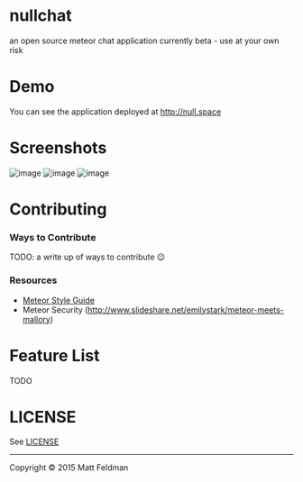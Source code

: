 nullchat
========

an open source meteor chat application
currently beta - use at your own risk

# Demo
You can see the application deployed at http://null.space

# Screenshots

![image](https://cloud.githubusercontent.com/assets/121500/7719719/1c8c0efe-fe79-11e4-894d-74017b0cb6a3.png)
![image](https://cloud.githubusercontent.com/assets/121500/7719648/4b820c78-fe78-11e4-86ef-b4594e82c2c6.png)
![image](https://cloud.githubusercontent.com/assets/121500/7719672/9de0e214-fe78-11e4-95dd-ed4d6319e56c.png)

# Contributing
### Ways to Contribute
TODO: a write up of ways to contribute :wink:
### Resources
- [Meteor Style Guide](https://github.com/meteor/meteor/wiki/Meteor-Style-Guide)
- Meteor Security (http://www.slideshare.net/emilystark/meteor-meets-mallory)

# Feature List
TODO

# LICENSE
See [LICENSE](/LICENSE)

---
Copyright © 2015 Matt Feldman
